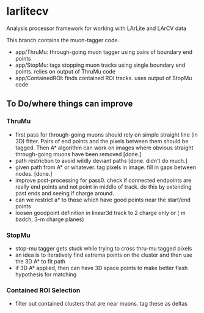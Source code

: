 # larlitecv
Analysis processor framework for working with LArLite and LArCV data

This branch contains the muon-tagger code.

* app/ThruMu: through-going muon tagger using pairs of boundary end points
* app/StopMu: tags stopping muon tracks using single boundary end points. relies on output of ThruMu code
* app/ContainedROI: finds contained ROI tracks. uses output of StopMu code



## To Do/where things can improve

### ThruMu

* first pass for through-going muons should rely on simple straight line (in 3D) fitter. Pairs of end points and the pixels between them should be tagged.  Then A* algorithm can work on images where obvious straight through-going muons have been removed [done.]
* path restriction to avoid wildly deviant paths [done. didn't do much.]
* given path from A* or whatever. tag pixels in image. fill in gaps between nodes. [done.]
* improve post-processing for pass0. check if connected endpoints are really end points and not point in middle of track.  do this by extending past ends and seeing if charge around.
* can we restrict a* to those which have good points near the start/end points
* loosen goodpoint definition in linear3d track to 2 charge only or ( m badch, 3-m charge planes)

### StopMu

* stop-mu tagger gets stuck while trying to cross thru-mu tagged pixels
* an idea is to iteratively find extrema points on the cluster and then use the 3D A* to fit path
* if 3D A* applied, then can have 3D space points to make better flash hypothesis for matching

### Contained ROI Selection

* filter out contained clusters that are near muons. tag these as deltas
